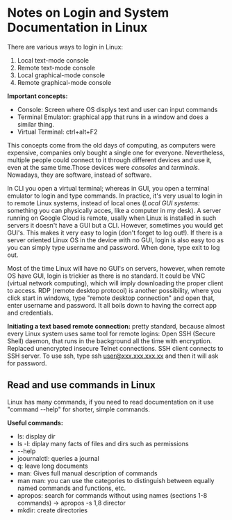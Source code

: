 # Notes on Login and System Documentation in Linux

There are various ways to login in Linux: 
1. Local text-mode console
2. Remote text-mode console
3. Local graphical-mode console
4. Remote graphical-mode console

**Important concepts:**
- Console: Screen where OS displys text and user can input commands
- Terminal Emulator: graphical app that runs in a window and does a similar thing.
- Virtual Terminal: ctrl+alt+F2

This concepts come from the old days of computing, as computers were expensive, companies only bought a single one for everyone. Nevertheless, multiple people could connect to it through different devices and use it, even at the same time.Those devices were *consoles* and *terminals*. Nowadays, they are software, instead of software. 

In CLI you open a virtual terminal; whereas in GUI, you open a terminal emulator to login and type commands. In practice, it's very usual to login in to remote Linux systems, instead of local ones (*Local GUI systems:* something you can physically acces, like a computer in my desk). A server running on Google Cloud is remote, usally when Linux is installed in such servers it doesn't have a GUI but a CLI. However, sometimes you would get GUI's. This makes it very easy to login (don't forget to log out!). If there is a server oriented Linux OS in the device with no GUI, login is also easy too as you can simply type username and password. When done, type exit to log out. 

Most of the time Linux will have no GUI's on servers, however, when remote OS have GUI, login is trickier as there is no standard. It could be VNC (virtual network computing), which will imply downloading the proper client to access. RDP (remote desktop protocol) is another possibility, where you click start in windows, type "remote desktop connection" and open that, enter username and password. It all boils down to having the correct app and credentials.

**Initiating a text based remote connection:** pretty standard, because almost every Linux system uses same tool for remote logins: Open SSH (Secure Shell) daemon, that runs in the background all the time with encryption. Replaced unencrypted insecure Telnet connections. SSH client connects to SSH server. To use ssh, type ssh user@xxx.xxx.xxx.xx and then it will ask for password. 

## Read and use commands in Linux

Linux has many commands, if you need to read documentation on it use "command --help" for shorter, simple commands. 

**Useful commands:** 
- ls: display dir
- ls -l: diplay many facts of files and dirs such as permissions
- --help
- joournalctl: queries a journal
- q: leave long documents
- man: Gives full manual description of commands
- man man: you can use the categories to distinguish between equally named commands and functions, etc.
- apropos: search for commands without using names (sections 1-8 commands) -> apropos -s 1,8 director
- mkdir: create directories 
